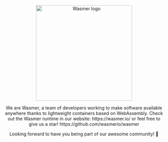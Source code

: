 
<div align="center">
  <a href="https://wasmer.io" target="_blank" rel="noopener noreferrer">
    <img width="300" src="https://raw.githubusercontent.com/wasmerio/wasmer/master/assets/logo.png" alt="Wasmer logo">
  </a>

  <p>
We are Wasmer, a team of developers working to make software available anywhere thanks to lightweight containers based on WebAssembly.
Check out the Wasmer runtime in our website: https://wasmer.io/ or feel free to give us a star! https://github.com/wasmerio/wasmer

Looking forward to have you being part of our awesome community! 🚀
  </p>
  </div>
